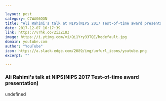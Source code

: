 ```yaml
---

layout: post
category: C7WAG6QGN
title: "Ali Rahimi's talk at NIPS(NIPS 2017 Test-of-time award presentation)"
date: 2017-12-07 16:17:39
link: https://vrhk.co/2iZZ1U3
image: https://i.ytimg.com/vi/Qi1Yry33TQE/hqdefault.jpg
domain: youtube.com
author: "YouTube"
icon: https://a.slack-edge.com/2089/img/unfurl_icons/youtube.png
excerpt: ""

---
```


### Ali Rahimi's talk at NIPS(NIPS 2017 Test-of-time award presentation)

undefined